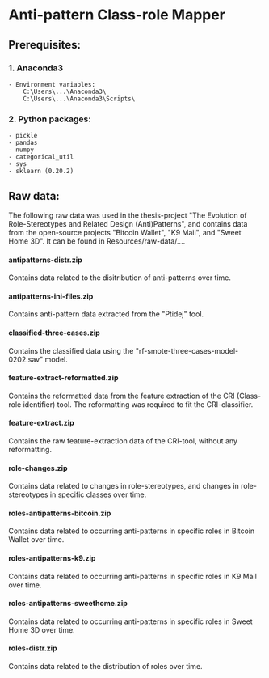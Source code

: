 ﻿# Anti-pattern Class-role Mapper

## Prerequisites:

### 1. Anaconda3
	- Environment variables: 
		C:\Users\...\Anaconda3\
		C:\Users\...\Anaconda3\Scripts\

### 2. Python packages:
	- pickle
	- pandas
	- numpy
	- categorical_util
	- sys
	- sklearn (0.20.2)

## Raw data:
The following raw data was used in the thesis-project "The Evolution of Role-Stereotypes and Related Design (Anti)Patterns", and contains data from the open-source projects "Bitcoin Wallet", "K9 Mail", and "Sweet Home 3D". It can be found in Resources/raw-data/....

#### antipatterns-distr.zip
Contains data related to the disitribution of anti-patterns over time.

#### antipatterns-ini-files.zip
Contains anti-pattern data extracted from the "Ptidej" tool.

#### classified-three-cases.zip
Contains the classified data using the "rf-smote-three-cases-model-0202.sav" model.

#### feature-extract-reformatted.zip
Contains the reformatted data from the feature extraction of the CRI (Class-role identifier) tool. The reformatting was required to fit the CRI-classifier.

#### feature-extract.zip
Contains the raw feature-extraction data of the CRI-tool, without any reformatting.

#### role-changes.zip
Contains data related to changes in role-stereotypes, and changes in role-stereotypes in specific classes over time.

#### roles-antipatterns-bitcoin.zip
Contains data related to occurring anti-patterns in specific roles in Bitcoin Wallet over time.

#### roles-antipatterns-k9.zip
Contains data related to occurring anti-patterns in specific roles in K9 Mail over time.

#### roles-antipatterns-sweethome.zip
Contains data related to occurring anti-patterns in specific roles in Sweet Home 3D over time.

#### roles-distr.zip
Contains data related to the distribution of roles over time.